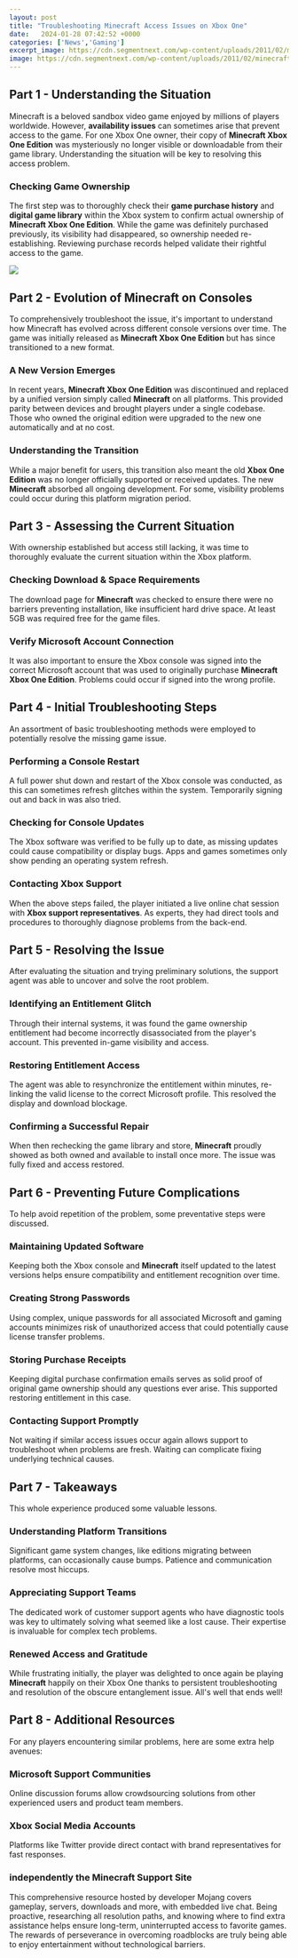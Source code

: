 ```yaml
---
layout: post
title: "Troubleshooting Minecraft Access Issues on Xbox One"
date:   2024-01-28 07:42:52 +0000
categories: ['News','Gaming']
excerpt_image: https://cdn.segmentnext.com/wp-content/uploads/2011/02/minecraft-errors.jpg
image: https://cdn.segmentnext.com/wp-content/uploads/2011/02/minecraft-errors.jpg
---
```


## Part 1 - Understanding the Situation
Minecraft is a beloved sandbox video game enjoyed by millions of players worldwide. However, **availability issues** can sometimes arise that prevent access to the game. For one Xbox One owner, their copy of **Minecraft Xbox One Edition** was mysteriously no longer visible or downloadable from their game library. Understanding the situation will be key to resolving this access problem. 
### Checking Game Ownership
The first step was to thoroughly check their **game purchase history** and **digital game library** within the Xbox system to confirm actual ownership of **Minecraft Xbox One Edition**. While the game was definitely purchased previously, its visibility had disappeared, so ownership needed re-establishing. Reviewing purchase records helped validate their rightful access to the game.

![](https://cdn.segmentnext.com/wp-content/uploads/2011/02/minecraft-errors.jpg)
## Part 2 - Evolution of Minecraft on Consoles
To comprehensively troubleshoot the issue, it's important to understand how Minecraft has evolved across different console versions over time. The game was initially released as **Minecraft Xbox One Edition** but has since transitioned to a new format.
### A New Version Emerges 
In recent years, **Minecraft Xbox One Edition** was discontinued and replaced by a unified version simply called **Minecraft** on all platforms. This provided parity between devices and brought players under a single codebase. Those who owned the original edition were upgraded to the new one automatically and at no cost.
### Understanding the Transition
While a major benefit for users, this transition also meant the old **Xbox One Edition** was no longer officially supported or received updates. The new **Minecraft** absorbed all ongoing development. For some, visibility problems could occur during this platform migration period.
## Part 3 - Assessing the Current Situation 
With ownership established but access still lacking, it was time to thoroughly evaluate the current situation within the Xbox platform. 
### Checking Download & Space Requirements  
The download page for **Minecraft** was checked to ensure there were no barriers preventing installation, like insufficient hard drive space. At least 5GB was required free for the game files.
### Verify Microsoft Account Connection
It was also important to ensure the Xbox console was signed into the correct Microsoft account that was used to originally purchase **Minecraft Xbox One Edition**. Problems could occur if signed into the wrong profile.
## Part 4 - Initial Troubleshooting Steps
An assortment of basic troubleshooting methods were employed to potentially resolve the missing game issue.
### Performing a Console Restart
A full power shut down and restart of the Xbox console was conducted, as this can sometimes refresh glitches within the system. Temporarily signing out and back in was also tried.
### Checking for Console Updates  
The Xbox software was verified to be fully up to date, as missing updates could cause compatibility or display bugs. Apps and games sometimes only show pending an operating system refresh.
### Contacting Xbox Support
When the above steps failed, the player initiated a live online chat session with **Xbox support representatives**. As experts, they had direct tools and procedures to thoroughly diagnose problems from the back-end.
## Part 5 - Resolving the Issue  
After evaluating the situation and trying preliminary solutions, the support agent was able to uncover and solve the root problem.
### Identifying an Entitlement Glitch
Through their internal systems, it was found the game ownership entitlement had become incorrectly disassociated from the player's account. This prevented in-game visibility and access.
### Restoring Entitlement Access 
The agent was able to resynchronize the entitlement within minutes, re-linking the valid license to the correct Microsoft profile. This resolved the display and download blockage. 
### Confirming a Successful Repair  
When then rechecking the game library and store, **Minecraft** proudly showed as both owned and available to install once more. The issue was fully fixed and access restored.
## Part 6 - Preventing Future Complications
To help avoid repetition of the problem, some preventative steps were discussed.
### Maintaining Updated Software
Keeping both the Xbox console and **Minecraft** itself updated to the latest versions helps ensure compatibility and entitlement recognition over time.
### Creating Strong Passwords
Using complex, unique passwords for all associated Microsoft and gaming accounts minimizes risk of unauthorized access that could potentially cause license transfer problems. 
### Storing Purchase Receipts 
Keeping digital purchase confirmation emails serves as solid proof of original game ownership should any questions ever arise. This supported restoring entitlement in this case.
### Contacting Support Promptly
Not waiting if similar access issues occur again allows support to troubleshoot when problems are fresh. Waiting can complicate fixing underlying technical causes.
## Part 7 - Takeaways
This whole experience produced some valuable lessons.
### Understanding Platform Transitions
Significant game system changes, like editions migrating between platforms, can occasionally cause bumps. Patience and communication resolve most hiccups.
### Appreciating Support Teams  
The dedicated work of customer support agents who have diagnostic tools was key to ultimately solving what seemed like a lost cause. Their expertise is invaluable for complex tech problems.
### Renewed Access and Gratitude  
While frustrating initially, the player was delighted to once again be playing **Minecraft** happily on their Xbox One thanks to persistent troubleshooting and resolution of the obscure entanglement issue. All's well that ends well!
## Part 8 - Additional Resources 
For any players encountering similar problems, here are some extra help avenues: 
### Microsoft Support Communities
Online discussion forums allow crowdsourcing solutions from other experienced users and product team members. 
### Xbox Social Media Accounts
Platforms like Twitter provide direct contact with brand representatives for fast responses.
### independently the Minecraft Support Site  
This comprehensive resource hosted by developer Mojang covers gameplay, servers, downloads and more, with embedded live chat.
Being proactive, researching all resolution paths, and knowing where to find extra assistance helps ensure long-term, uninterrupted access to favorite games. The rewards of perseverance in overcoming roadblocks are truly being able to enjoy entertainment without technological barriers.
